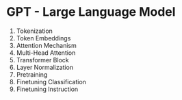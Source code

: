 # GPT - Large Language Model

1. Tokenization
2. Token Embeddings
3. Attention Mechanism 
4. Multi-Head Attention
5. Transformer Block
6. Layer Normalization
7. Pretraining 
8. Finetuning Classification 
9. Finetuning Instruction 
